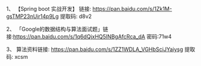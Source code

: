 
1、
【Spring boot 实战开发】
链接: https://pan.baidu.com/s/1Zk1M-gsTMP23nUir14p9Lg 提取码: d8v2


2、
「Google的数据结构与算法面试题」链接:https://pan.baidu.com/s/1q6dQjxHQ5INBgAfcRca_dA  密码:71w4

3、
算法资料链接: https://pan.baidu.com/s/1ZZ1WDLA_VGHbSciJYaiysg 提取码: xcsm




